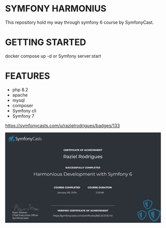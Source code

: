 # SYMFONY HARMONIUS

This repository hold my way through symfony 6 course by SymfonyCast.

# GETTING STARTED

docker compose up -d or Symfony server:start

# FEATURES

- php 8.2
- apache
- mysql
- composer
- Symfony cli
- Symfony 7

https://symfonycasts.com/u/razielrodrigues/badges/133

<img src="certificate.jpg">